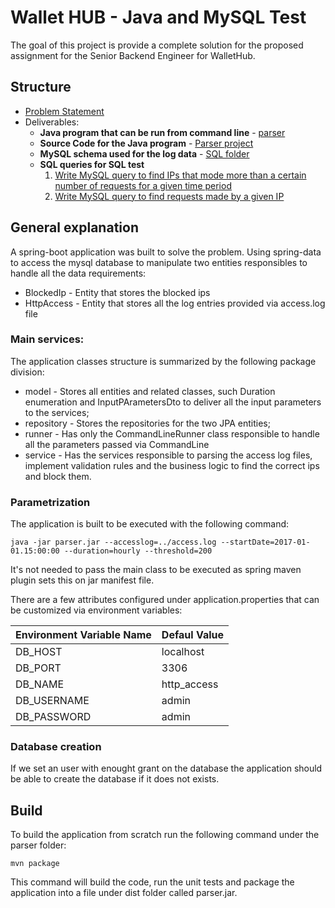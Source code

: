 # Wallet HUB - Java and MySQL Test

The goal of this project is provide a complete solution for the proposed assignment for the Senior Backend Engineer for WalletHub.

## Structure

 * [Problem Statement](./problem_statement.md)
 * Deliverables: 
    * **Java program that can be run from command line** - [parser](./dist/parser.jar)
    * **Source Code for the Java program** - [Parser project ](./parser)
    * **MySQL schema used for the log data** - [SQL folder](./sql)
    * **SQL queries for SQL test** 
        1. [Write MySQL query to find IPs that mode more than a certain number of requests for a given time period](./sql/sql_to_find_ips_with_more_requests.sql)
        2. [Write MySQL query to find requests made by a given IP](./sql/sql_to_find_access_by_ip.sql)

## General explanation

A spring-boot application was built to solve the problem. Using spring-data to access the mysql database to manipulate two entities responsibles to handle all the data requirements:  
 * BlockedIp - Entity that stores the blocked ips
 * HttpAccess - Entity that stores all the log entries provided via access.log file
 
### Main services:
The application classes structure is summarized by the following package division:
 * model - Stores all entities and related classes, such Duration enumeration and InputPArametersDto to deliver all the input parameters to the services;
 * repository - Stores the repositories for the two JPA entities;
 * runner - Has only the CommandLineRunner class responsible to handle all the parameters passed via CommandLine
 * service - Has the services responsible to parsing the access log files, implement validation rules and the business logic to find the correct ips and block them.

 ### Parametrization 

 The application is built to be executed with the following command:

 ```
 java -jar parser.jar --accesslog=../access.log --startDate=2017-01-01.15:00:00 --duration=hourly --threshold=200
 ```

 It's not needed to pass the main class to be executed as spring maven plugin sets this on jar manifest file. 

 There are a few attributes configured under application.properties that can be customized via environment variables:

| Environment Variable Name | Defaul Value |
|---------------------------|--------------|
| DB_HOST                   | localhost    |
| DB_PORT                   | 3306         |
| DB_NAME                   | http_access  |
| DB_USERNAME               | admin        |
| DB_PASSWORD               | admin        |

### Database creation
If we set an user with enought grant on the database the application should be able to create the database if it does not exists.

## Build 

To build the application from scratch run the following command under the parser folder:

```
mvn package
```

This command will build the code, run the unit tests and package the application into a file under dist folder called parser.jar.
